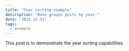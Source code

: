 ```yaml
---
title: "Year sorting example"
description: "Nano groups posts by year."
date: "2023-12-31"
tags:
  - example
---
```


This post is to demonstrate the year sorting capabilities.

